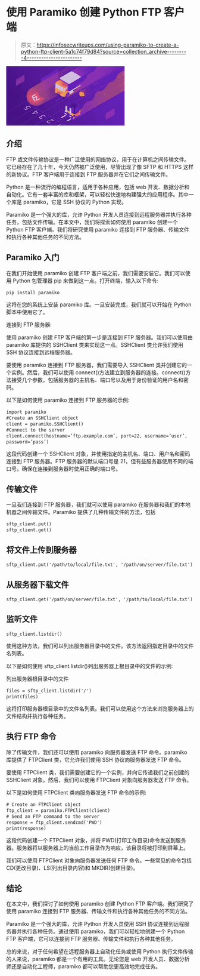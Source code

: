# 使用 Paramiko 创建 Python FTP 客户端

> 原文：<https://infosecwriteups.com/using-paramiko-to-create-a-python-ftp-client-5a1c74f79d84?source=collection_archive---------4----------------------->

![](img/f03e399f123f78a74a023b3d70d591dc.png)

## 介绍

FTP 或文件传输协议是一种广泛使用的网络协议，用于在计算机之间传输文件。它已经存在了几十年，今天仍然被广泛使用，尽管出现了像 SFTP 和 HTTPS 这样的新协议。FTP 客户端用于连接到 FTP 服务器并在它们之间传输文件。

Python 是一种流行的编程语言，适用于各种应用，包括 web 开发、数据分析和自动化。它有一套丰富的库和框架，可以轻松快速地构建强大的应用程序。其中一个库是 paramiko，它是 SSH 协议的 Python 实现。

Paramiko 是一个强大的库，允许 Python 开发人员连接到远程服务器并执行各种任务，包括文件传输。在本文中，我们将探索如何使用 paramiko 创建一个 Python FTP 客户端。我们将研究使用 paramiko 连接到 FTP 服务器、传输文件和执行各种其他任务的不同方法。

## Paramiko 入门

在我们开始使用 paramiko 创建 FTP 客户端之前，我们需要安装它。我们可以使用 Python 包管理器 pip 来做到这一点。打开终端，输入以下命令:

```
pip install paramiko
```

这将在您的系统上安装 paramiko 库。一旦安装完成，我们就可以开始在 Python 脚本中使用它了。

连接到 FTP 服务器:

使用 paramiko 创建 FTP 客户端的第一步是连接到 FTP 服务器。我们可以使用由 paramiko 库提供的 SSHClient 类来实现这一点。SSHClient 类允许我们使用 SSH 协议连接到远程服务器。

要使用 paramiko 连接到 FTP 服务器，我们需要导入 SSHClient 类并创建它的一个实例。然后，我们可以使用 connect()方法建立到服务器的连接。connect()方法接受几个参数，包括服务器的主机名、端口号以及用于身份验证的用户名和密码。

以下是如何使用 paramiko 连接到 FTP 服务器的示例:

```
import paramiko
#Create an SSHClient object
client = paramiko.SSHClient()
#Connect to the server
client.connect(hostname=’ftp.example.com’, port=22, username=’user’, password=’pass’) 
```

这段代码创建一个 SSHClient 对象，并使用指定的主机名、端口、用户名和密码连接到 FTP 服务器。FTP 服务器的默认端口号是 21，但有些服务器使用不同的端口号。确保在连接到服务器时使用正确的端口号。

## 传输文件

一旦我们连接到 FTP 服务器，我们就可以使用 paramiko 在服务器和我们的本地机器之间传输文件。Paramiko 提供了几种传输文件的方法，包括

```
sftp_client.put()
sftp_client.get() 
```

## 将文件上传到服务器

```
sftp_client.put('/path/to/local/file.txt', '/path/on/server/file.txt') 
```

## 从服务器下载文件

```
sftp_client.get('/path/on/server/file.txt', '/path/to/local/file.txt') 
```

## 监听文件

```
sftp_client.listdir() 
```

使用这种方法，我们可以列出服务器目录中的文件。该方法返回指定目录中的文件名列表。

以下是如何使用 sftp_client.listdir()列出服务器上根目录中的文件的示例:

列出服务器根目录中的文件

```
files = sftp_client.listdir('/')
print(files) 
```

这将打印服务器根目录中的文件名列表。我们可以使用这个方法来浏览服务器上的文件结构并执行各种任务。

## 执行 FTP 命令

除了传输文件，我们还可以使用 paramiko 向服务器发送 FTP 命令。paramiko 库提供了 FTPClient 类，它允许我们使用 SSH 协议向服务器发送 FTP 命令。

要使用 FTPClient 类，我们需要创建它的一个实例，并向它传递我们之前创建的 SSHClient 对象。然后，我们可以使用 FTPClient 对象向服务器发送 FTP 命令。

以下是如何使用 FTPClient 类向服务器发送 FTP 命令的示例:

```
# Create an FTPClient object
ftp_client = paramiko.FTPClient(client)
# Send an FTP command to the server
response = ftp_client.sendcmd('PWD')
print(response) 
```

这段代码创建一个 FTPClient 对象，并将 PWD(打印工作目录)命令发送到服务器。服务器将以服务器上的当前工作目录作为响应，该目录将被打印到屏幕上。

我们可以使用 FTPClient 对象向服务器发送任何 FTP 命令。一些常见的命令包括 CD(更改目录)、LS(列出目录内容)和 MKDIR(创建目录)。

## 结论

在本文中，我们探讨了如何使用 paramiko 创建 Python FTP 客户端。我们研究了使用 paramiko 连接到 FTP 服务器、传输文件和执行各种其他任务的不同方法。

Paramiko 是一个强大的库，允许 Python 开发人员使用 SSH 协议连接到远程服务器并执行各种任务。通过使用 paramiko，我们可以轻松地创建一个 Python FTP 客户端，它可以连接到 FTP 服务器、传输文件和执行各种其他任务。

总的来说，对于任何希望在远程服务器上自动化任务或使用 Python 执行文件传输的人来说，paramiko 都是一个有用的工具。无论您是 web 开发人员、数据分析师还是自动化工程师，paramiko 都可以帮助您更高效地完成任务。